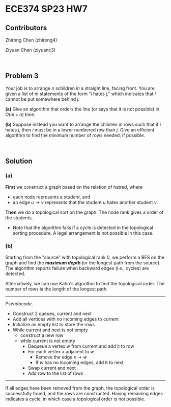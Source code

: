 # ECE374 SP23 HW7

## Contributors

Zhirong Chen (zhirong4)

Ziyuan Chen (ziyuanc3)

<br>

## Problem 3

Your job is to arrange $n$ schildren in a straight line, facing front. You are given a list of $m$ statements of the form "$i$ hates $j$," which indicates that $i$ cannot be put somewhere behind $j$.

**(a)** Give an algorithm that orders the line (or says that it is not possible) in $O(m + n)$ time.

**(b)** Suppose instead you want to arrange the children in rows such that if $i$ hates $j$, then $i$ must be in a lower numbered row than $j$. Give an efficient algorithm to find the minimum number of rows needed, if possible.

<br>

## Solution

### **(a)**

**First** we construct a graph based on the relation of hatred, where
  - each node represents a student, and
  - an edge $u \to v$ represents that the student $u$ hates another student $v$.

**Then** we do a topological sort on the graph. The node rank gives a order of the students.
  - Note that the algorithm fails if a cycle is detected in the topological sorting procedure. A legal arrangement is not possible in this case.

### **(b)**

Starting from the "source" with topological rank 0, we perform a BFS on the graph and find the ***maximum depth*** (or the longest path from the source). The algorithm reports failure when backward edges (i.e., cycles) are detected.

Alternatively, we can use Kahn's algorithm to find the topological order. The number of rows is the length of the longest path.

---

*Pseudocode.*
- Construct 2 queues, $\text{current}$ and $\text{next}$
- Add all vertices with no incoming edges to $\text{current}$
- Initialize an empty list to store the rows
- While $\text{current}$ and $\text{next}$ is not empty
  - construct a new $\text{row}$
  - while $\text{current}$ is not empty
    - Dequeue a vertex $w$ from $\text{current}$ and add it to $\text{row}$
    - For each vertex $x$ adjacent to $w$
      - Remove the edge $x \to w$
      - If $w$ has no incoming edges, add it to $\text{next}$
    - Swap $\text{current}$ and $\text{next}$
    - Add $\text{row}$ to the list of rows

---

If all edges have been removed from the graph, the topological order is successfully found, and the rows are constructed. Having remaining edges indicates a cycle, in which case a topological order is not possible.
